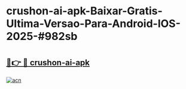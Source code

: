 # crushon-ai-apk-Baixar-Gratis-Ultima-Versao-Para-Android-IOS-2025-#982sb

# <h2><a href="https://ainizakaria.my?title=crushon-ai-apk&ref=25M">🔗👉 🔴 crushon-ai-apk</a></h2>

[![acn](https://github.com/user-attachments/assets/0f9c940e-d8b0-45ae-aac7-cd30a18b3e1c)](https://ainizakaria.my?title=crushon-ai-apk&ref=25M)

